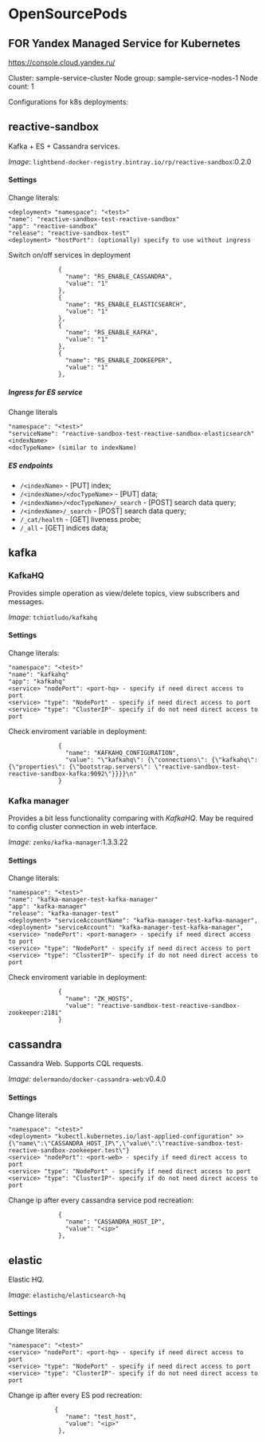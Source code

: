 # OpenSourcePods
## FOR <b>Yandex</b> Managed Service for Kubernetes
https://console.cloud.yandex.ru/

Cluster: sample-service-cluster
Node group: sample-service-nodes-1
Node count: 1

Configurations for k8s deployments:
## reactive-sandbox
Kafka + ES + Cassandra services.

*Image:* `lightbend-docker-registry.bintray.io/rp/reactive-sandbox`:0.2.0

#### Settings
Change literals:
```
<deployment> "namespace": "<test>"
"name": "reactive-sandbox-test-reactive-sandbox"
"app": "reactive-sandbox"
"release": "reactive-sandbox-test"
<deployment> "hostPort": (optionally) specify to use without ingress
```
Switch on/off services in deployment
``` 
              {
                "name": "RS_ENABLE_CASSANDRA",
                "value": "1"
              },
              {
                "name": "RS_ENABLE_ELASTICSEARCH",
                "value": "1"
              },
              {
                "name": "RS_ENABLE_KAFKA",
                "value": "1"
              },
              {
                "name": "RS_ENABLE_ZOOKEEPER",
                "value": "1"
              },
```
##### Ingress for ES service
Change literals
```
"namespace": "<test>"
"serviceName": "reactive-sandbox-test-reactive-sandbox-elasticsearch"
<indexName>
<docTypeName> (similar to indexName)

```
##### ES endpoints
* `/<indexName>` - [PUT] index;
* `/<indexName>/<docTypeName>` - [PUT] data;
* `/<indexName>/<docTypeName>/_search` - [POST] search data query;
* `/<indexName>/_search` - [POST] search data query;
* `/_cat/health` - [GET] liveness probe;
* `/_all` - [GET] indices data;

## kafka
### KafkaHQ
Provides simple operation as view/delete topics, view subscribers and messages.

*Image:* `tchiotludo/kafkahq`

#### Settings
Change literals:
```
"namespace": "<test>"
"name": "kafkahq"
"app": "kafkahq"
<service> "nodePort": <port-hq> - specify if need direct access to port
<service> "type": "NodePort" - specify if need direct access to port
<service> "type": "ClusterIP"- specify if do not need direct access to port
```
Check enviroment variable in deployment:
```           
              {
                "name": "KAFKAHQ_CONFIGURATION",
                "value": "\"kafkahq\": {\"connections\": {\"kafkahq\": {\"properties\": {\"bootstrap.servers\": \"reactive-sandbox-test-reactive-sandbox-kafka:9092\"}}}}\n"
              }
```


### Kafka manager
Provides a bit less functionality comparing with _KafkaHQ_. May be required to config cluster connection in web interface.

*Image:* `zenko/kafka-manager`:1.3.3.22

#### Settings
Change literals:
```
"namespace": "<test>"
"name": "kafka-manager-test-kafka-manager"
"app": "kafka-manager"
"release": "kafka-manager-test"
<deployment> "serviceAccountName": "kafka-manager-test-kafka-manager",
<deployment> "serviceAccount": "kafka-manager-test-kafka-manager",
<service> "nodePort": <port-manager> - specify if need direct access to port
<service> "type": "NodePort" - specify if need direct access to port
<service> "type": "ClusterIP"- specify if do not need direct access to port
```
Check enviroment variable in deployment:
```
              {
                "name": "ZK_HOSTS",
                "value": "reactive-sandbox-test-reactive-sandbox-zookeeper:2181"
              }
```

## cassandra
Cassandra Web. Supports CQL requests.

*Image:* `delermando/docker-cassandra-web`:v0.4.0

#### Settings
Change literals
```
"namespace": "<test>"
<deployment> "kubectl.kubernetes.io/last-applied-configuration" >> {\"name\":\"CASSANDRA_HOST_IP\",\"value\":\"reactive-sandbox-test-reactive-sandbox-zookeeper.test\"}
<service> "nodePort": <port-web> - specify if need direct access to port
<service> "type": "NodePort" - specify if need direct access to port
<service> "type": "ClusterIP"- specify if do not need direct access to port
```
Change ip after every cassandra service pod recreation:
```
              {
                "name": "CASSANDRA_HOST_IP",
                "value": "<ip>"
              },
```


## elastic
Elastic HQ.

*Image:* `elastichq/elasticsearch-hq`

#### Settings
Change literals:
```
"namespace": "<test>"
<service> "nodePort": <port-hq> - specify if need direct access to port
<service> "type": "NodePort" - specify if need direct access to port
<service> "type": "ClusterIP"- specify if do not need direct access to port
```
Change ip after every ES pod recreation:
```
             {
                "name": "test_host",
                "value": "<ip>"
              },
```